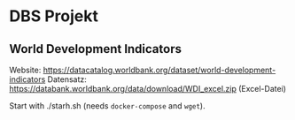 # DBS Projekt

## World Development Indicators
Website: https://datacatalog.worldbank.org/dataset/world-development-indicators
Datensatz: https://databank.worldbank.org/data/download/WDI_excel.zip (Excel-Datei)


Start with ./starh.sh (needs `docker-compose` and `wget`).
